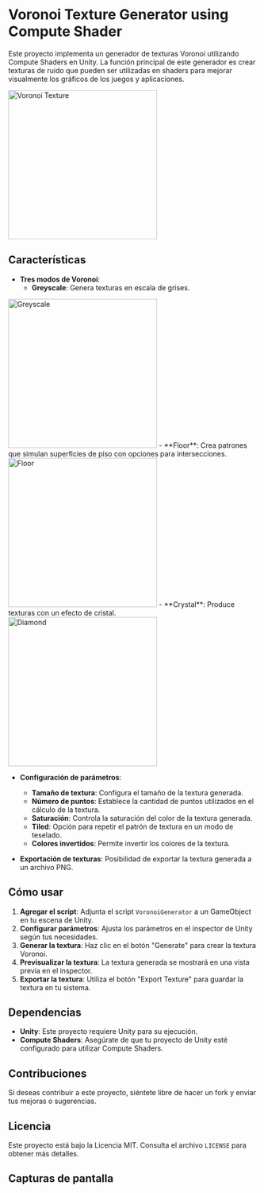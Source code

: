 # Voronoi Texture Generator using Compute Shader

Este proyecto implementa un generador de texturas Voronoi utilizando Compute Shaders en Unity. La función principal de este generador es crear texturas de ruido que pueden ser utilizadas en shaders para mejorar visualmente los gráficos de los juegos y aplicaciones.

<img src="https://github.com/user-attachments/assets/29a83d1c-d81e-4603-85c3-654a03590412" alt="Voronoi Texture" width="300" />

## Características

- **Tres modos de Voronoi**: 
  - **Greyscale**: Genera texturas en escala de grises.
<img src="https://github.com/user-attachments/assets/46a84c5c-a61e-4f81-be2a-c4730db9eaf5" alt="Greyscale" width="300" />
- **Floor**: Crea patrones que simulan superficies de piso con opciones para intersecciones.
<img src="https://github.com/user-attachments/assets/1959d206-e534-4aa1-8b9c-5f204f2ee7fc" alt="Floor" width="300" />
- **Crystal**: Produce texturas con un efecto de cristal.
<img src="https://github.com/user-attachments/assets/16572c62-9d7d-4087-ae5f-0f4bc1637c48" alt="Diamond" width="300" />
  
- **Configuración de parámetros**:
  - **Tamaño de textura**: Configura el tamaño de la textura generada.
  - **Número de puntos**: Establece la cantidad de puntos utilizados en el cálculo de la textura.
  - **Saturación**: Controla la saturación del color de la textura generada.
  - **Tiled**: Opción para repetir el patrón de textura en un modo de teselado.
  - **Colores invertidos**: Permite invertir los colores de la textura.
  
- **Exportación de texturas**: Posibilidad de exportar la textura generada a un archivo PNG.

## Cómo usar

1. **Agregar el script**: Adjunta el script `VoronoiGenerator` a un GameObject en tu escena de Unity.
2. **Configurar parámetros**: Ajusta los parámetros en el inspector de Unity según tus necesidades.
3. **Generar la textura**: Haz clic en el botón "Generate" para crear la textura Voronoi.
4. **Previsualizar la textura**: La textura generada se mostrará en una vista previa en el inspector.
5. **Exportar la textura**: Utiliza el botón "Export Texture" para guardar la textura en tu sistema.

## Dependencias

- **Unity**: Este proyecto requiere Unity para su ejecución.
- **Compute Shaders**: Asegúrate de que tu proyecto de Unity esté configurado para utilizar Compute Shaders.

## Contribuciones

Si deseas contribuir a este proyecto, siéntete libre de hacer un fork y enviar tus mejoras o sugerencias.

## Licencia

Este proyecto está bajo la Licencia MIT. Consulta el archivo `LICENSE` para obtener más detalles.

## Capturas de pantalla

